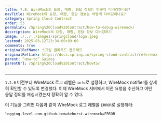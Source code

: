 ```yaml
---
title: 7.8. WireMock의 요청, 매핑, 응답 정보는 어떻게 디버깅하나요?
navTitle: WireMock의 요청, 매핑, 응답 정보는 어떻게 디버깅하나요?
category: Spring Cloud Contract
order: 53
permalink: /Spring%20Cloud%20Contract/how-to-debug-wiremock/
description: WireMock의 요청, 매핑, 응답 정보 디버깅하기
image: ./../../images/springcloud/logo.jpeg
lastmod: 2025-03-12T23:34:00+09:00
comments: true
originalRefName: 스프링 클라우드 컨트랙트
originalRefLink: https://docs.spring.io/spring-cloud-contract/reference/4.2.0/howto/how-to-debug-wiremock.html
parent: “How-to” Guides
parentUrl: /Spring%20Cloud%20Contract/howto/
---
```


---

`1.2.0` 버전부터 WireMock 로그 레벨은 `info`로 설정하고, WireMock notifier를 상세히 확인할 수 있도록 변경했다. 이제 WireMock 서버에서 어떤 요청을 수신하고 어떤 응답 정의를 매칭시켰는지 정확히 알 수 있다.

이 기능을 그려면 다음과 같이 WireMock 로그 레벨을 `ERROR`로 설정해라:

```properties
logging.level.com.github.tomakehurst.wiremock=ERROR
```